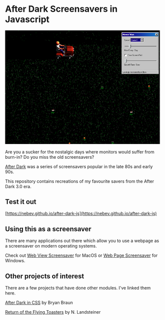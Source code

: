 # After Dark Screensavers in Javascript

![Alt text](docs/images/mowin-man.png?raw=true "Mowin Man")

Are you a sucker for the nostalgic days where monitors would suffer from burn-in? Do you miss the old screensavers?

[After Dark](https://en.wikipedia.org/wiki/After_Dark_(software)) was a series of screensavers popular in the late 80s and early 90s. 

This repository contains recreations of my favourite savers from the After Dark 3.0 era.

## Test it out

[https://nebev.github.io/after-dark-js](https://nebev.github.io/after-dark-js)

## Using this as a screensaver

There are many applications out there which allow you to use a webpage as a screensaver on modern operating systems.

Check out [Web View Screensaver](https://github.com/liquidx/webviewscreensaver) for MacOS or [Web Page Screensaver](https://github.com/cwc/web-page-screensaver) for Windows.

## Other projects of interest

There are a few projects that have done other modules. I've linked them here.

[After Dark in CSS](https://github.com/bryanbraun/after-dark-css) by Bryan Braun

[Return of the Flying Toasters](https://www.masswerk.at/flyer/) by N. Landsteiner
